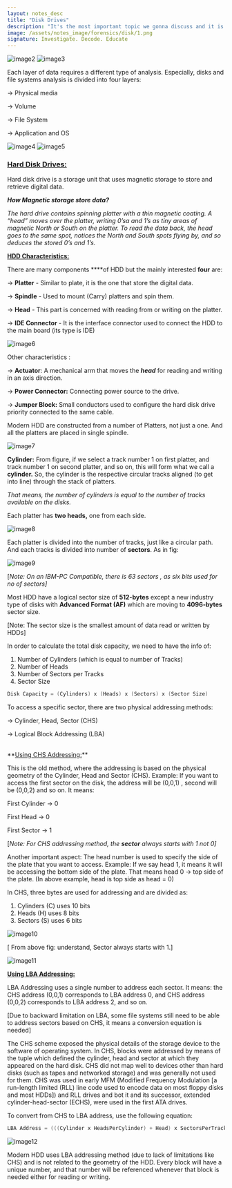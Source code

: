 ```yaml
---
layout: notes_desc
title: "Disk Drives"
description: "It's the most important topic we gonna discuss and it is complex tooo....."
image: /assets/notes_image/forensics/disk/1.png
signature: Investigate. Decode. Educate
---
```

<img class="zoomable" src="/assets/notes_image/forensics/disk/2.png" alt="image2">

<img class="zoomable" src="/assets/notes_image/forensics/disk/3.png" alt="image3">

Each layer of data requires a different type of analysis. Especially, disks and file systems analysis is divided into four layers:

→ Physical media

→ Volume

→ File System

→ Application and OS

<img class="zoomable" src="/assets/notes_image/forensics/disk/4.png" alt="image4">

<img class="zoomable" src="/assets/notes_image/forensics/disk/5.png" alt="image5">

### <ins>Hard Disk Drives:</ins>
Hard disk drive is a storage unit that uses magnetic storage to store and retrieve digital data.

***How Magnetic storage store data?***

*The hard drive contains spinning platter with a thin magnetic coating. A “head” moves over the platter, writing 0’sa and 1’s as tiny areas of magnetic North or South on the platter. To read the data back, the head goes to the same spot, notices the North and South spots flying by, and so deduces the stored 0’s and 1’s.*

**<ins>HDD Characteristics:</ins>**

There are many components ****of HDD but the mainly interested **four** are:

→ **Platter**
    - Similar to plate, it is the one that store the digital data.

→ **Spindle**
    - Used to mount (Carry) platters and spin them.

→ **Head**
    - This part is concerned with reading from or writing on the platter.

→ **IDE Connector**
    - It is the interface connector used to connect the HDD to the main board (its type is IDE)

<img class="zoomable" src="/assets/notes_image/forensics/disk/6.png" alt="image6">

Other characteristics :

→ **Actuator**: A mechanical arm that moves the ***head*** for reading and writing in an axis direction.

→ **Power Connector:**  Connecting power source to the drive.

→ **Jumper Block:** Small conductors used to configure the hard disk drive priority connected to the same cable.

Modern HDD are constructed from a number of Platters, not just a one. And all the platters are placed in single spindle.

<img class="zoomable" src="/assets/notes_image/forensics/disk/7.png" alt="image7">

**Cylinder:** From figure, if we select a track number 1 on first platter, and track number 1 on second platter, and so on, this will form what we call a **cylinder.** So, the cylinder is the respective circular tracks aligned (to get into line) through the stack of platters.

*That means, the number of cylinders is equal to the number of tracks available on the disks.*

Each platter has **two heads,** one from each side.

<img class="zoomable" src="/assets/notes_image/forensics/disk/8.png" alt="image8">

Each platter is divided into the number of tracks, just like a circular path. And each tracks is divided into number of **sectors**. As in fig:

<img class="zoomable" src="/assets/notes_image/forensics/disk/9.png" alt="image9">

[*Note: On an IBM-PC Compatible, there is 63 sectors , as six bits used for no of sectors]*

Most HDD have a logical sector size of **512-bytes** except a new industry type of disks with **Advanced Format (AF)**  which are moving to **4096-bytes** sector size.

[Note: The sector size is the smallest amount of data read or written by HDDs]

In order to calculate the total disk capacity, we need to have the info of:

1. Number of Cylinders (which is equal to number of Tracks)
2. Number of Heads
3. Number of Sectors per Tracks
4. Sector Size

```powershell
Disk Capacity = (Cylinders) x (Heads) x (Sectors) x (Sector Size)
```

To access a specific sector, there are two physical addressing methods:

→  Cylinder, Head, Sector (CHS)

→  Logical Block Addressing (LBA)


<br>
**<ins>Using CHS Addressing:</ins>**

This is the old method, where the addressing is based on the physical geometry of the Cylinder, Head and Sector (CHS). Example: If you want to access the first sector on the disk, the address will be (0,0,1) , second will be (0,0,2) and so on. It means:

First Cylinder → 0

First Head → 0

First Sector → 1

[*Note: For CHS addressing method, the **sector** always starts with 1 not 0]*

Another important aspect: The head number is used to specify the side of the plate that you want to access. Example: If we say head 1, it means it will be accessing the bottom side of the plate. That means head 0 → top side of the plate. (In above example, head is top side as head = 0)

In CHS, three bytes are used for addressing and are divided as:

1. Cylinders (C) uses 10 bits
2. Heads (H) uses 8 bits
3. Sectors (S) uses 6 bits

<img class="zoomable" src="/assets/notes_image/forensics/disk/10.png" alt="image10">

[ From above fig: understand, Sector always starts with 1.]

<img class="zoomable" src="/assets/notes_image/forensics/disk/11.png" alt="image11">

**<ins>Using LBA Addressing:</ins>**

LBA Addressing uses a single number to address each sector. It means: the CHS address (0,0,1) corresponds to LBA address 0, and CHS address (0,0,2) corresponds to LBA address 2, and so on.

[Due to backward limitation on LBA, some file systems still need to be able to address sectors based on CHS, it means a conversion equation is needed]

The CHS scheme exposed the physical details of the storage device to the software of operating system. In CHS, blocks were addressed by means of the tuple which defined the cylinder, head and sector at which they appeared on the hard disk. CHS did not map well to devices other than hard disks (such as tapes and networked storage) and was generally not used for them. CHS was used in early MFM (Modified Frequency Modulation [a run-length limited (RLL) line code used to encode data on most floppy disks and most HDDs]) and RLL drives and bot it and its successor, extended cylinder-head-sector (ECHS), were used in the first ATA drives. 

To convert from CHS to LBA address, use the following equation:

```powershell
LBA Address = (((Cylinder x HeadsPerCylinder) + Head) x SectorsPerTrack) + Sector - 1
```

<img class="zoomable" src="/assets/notes_image/forensics/disk/12.png" alt="image12">

Modern HDD uses LBA addressing method (due to lack of limitations like CHS) and is not related to the geometry of the HDD. Every block will have a unique number, and that number will be referenced whenever that block is needed either for reading or writing.

